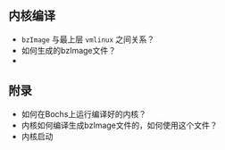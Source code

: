 ## 内核编译

* `bzImage` 与最上层 `vmlinux` 之间关系？
* 如何生成的bzImage文件？
* 





















## 附录

* 如何在Bochs上运行编译好的内核？
* 内核如何编译生成bzImage文件的，如何使用这个文件？
* 内核启动





